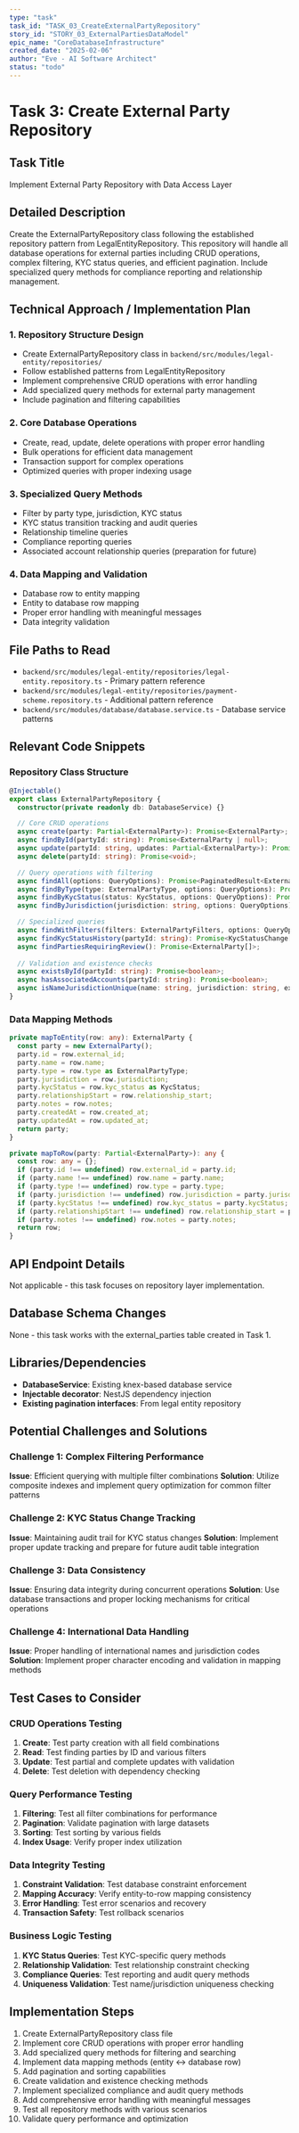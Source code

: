 ```yaml
---
type: "task"
task_id: "TASK_03_CreateExternalPartyRepository"
story_id: "STORY_03_ExternalPartiesDataModel"
epic_name: "CoreDatabaseInfrastructure"
created_date: "2025-02-06"
author: "Eve - AI Software Architect"
status: "todo"
---
```


# Task 3: Create External Party Repository

## Task Title
Implement External Party Repository with Data Access Layer

## Detailed Description
Create the ExternalPartyRepository class following the established repository pattern from LegalEntityRepository. This repository will handle all database operations for external parties including CRUD operations, complex filtering, KYC status queries, and efficient pagination. Include specialized query methods for compliance reporting and relationship management.

## Technical Approach / Implementation Plan

### 1. Repository Structure Design
- Create ExternalPartyRepository class in `backend/src/modules/legal-entity/repositories/`
- Follow established patterns from LegalEntityRepository
- Implement comprehensive CRUD operations with error handling
- Add specialized query methods for external party management
- Include pagination and filtering capabilities

### 2. Core Database Operations
- Create, read, update, delete operations with proper error handling
- Bulk operations for efficient data management
- Transaction support for complex operations
- Optimized queries with proper indexing usage

### 3. Specialized Query Methods
- Filter by party type, jurisdiction, KYC status
- KYC status transition tracking and audit queries
- Relationship timeline queries
- Compliance reporting queries
- Associated account relationship queries (preparation for future)

### 4. Data Mapping and Validation
- Database row to entity mapping
- Entity to database row mapping
- Proper error handling with meaningful messages
- Data integrity validation

## File Paths to Read
- `backend/src/modules/legal-entity/repositories/legal-entity.repository.ts` - Primary pattern reference
- `backend/src/modules/legal-entity/repositories/payment-scheme.repository.ts` - Additional pattern reference
- `backend/src/modules/database/database.service.ts` - Database service patterns

## Relevant Code Snippets

### Repository Class Structure
```typescript
@Injectable()
export class ExternalPartyRepository {
  constructor(private readonly db: DatabaseService) {}

  // Core CRUD operations
  async create(party: Partial<ExternalParty>): Promise<ExternalParty>;
  async findById(partyId: string): Promise<ExternalParty | null>;
  async update(partyId: string, updates: Partial<ExternalParty>): Promise<ExternalParty>;
  async delete(partyId: string): Promise<void>;

  // Query operations with filtering
  async findAll(options: QueryOptions): Promise<PaginatedResult<ExternalParty>>;
  async findByType(type: ExternalPartyType, options: QueryOptions): Promise<PaginatedResult<ExternalParty>>;
  async findByKycStatus(status: KycStatus, options: QueryOptions): Promise<PaginatedResult<ExternalParty>>;
  async findByJurisdiction(jurisdiction: string, options: QueryOptions): Promise<PaginatedResult<ExternalParty>>;

  // Specialized queries
  async findWithFilters(filters: ExternalPartyFilters, options: QueryOptions): Promise<PaginatedResult<ExternalParty>>;
  async findKycStatusHistory(partyId: string): Promise<KycStatusChange[]>;
  async findPartiesRequiringReview(): Promise<ExternalParty[]>;
  
  // Validation and existence checks
  async existsById(partyId: string): Promise<boolean>;
  async hasAssociatedAccounts(partyId: string): Promise<boolean>;
  async isNameJurisdictionUnique(name: string, jurisdiction: string, excludeId?: string): Promise<boolean>;
}
```

### Data Mapping Methods
```typescript
private mapToEntity(row: any): ExternalParty {
  const party = new ExternalParty();
  party.id = row.external_id;
  party.name = row.name;
  party.type = row.type as ExternalPartyType;
  party.jurisdiction = row.jurisdiction;
  party.kycStatus = row.kyc_status as KycStatus;
  party.relationshipStart = row.relationship_start;
  party.notes = row.notes;
  party.createdAt = row.created_at;
  party.updatedAt = row.updated_at;
  return party;
}

private mapToRow(party: Partial<ExternalParty>): any {
  const row: any = {};
  if (party.id !== undefined) row.external_id = party.id;
  if (party.name !== undefined) row.name = party.name;
  if (party.type !== undefined) row.type = party.type;
  if (party.jurisdiction !== undefined) row.jurisdiction = party.jurisdiction.toUpperCase();
  if (party.kycStatus !== undefined) row.kyc_status = party.kycStatus;
  if (party.relationshipStart !== undefined) row.relationship_start = party.relationshipStart;
  if (party.notes !== undefined) row.notes = party.notes;
  return row;
}
```

## API Endpoint Details
Not applicable - this task focuses on repository layer implementation.

## Database Schema Changes
None - this task works with the external_parties table created in Task 1.

## Libraries/Dependencies
- **DatabaseService**: Existing knex-based database service
- **Injectable decorator**: NestJS dependency injection
- **Existing pagination interfaces**: From legal entity repository

## Potential Challenges and Solutions

### Challenge 1: Complex Filtering Performance
**Issue**: Efficient querying with multiple filter combinations
**Solution**: Utilize composite indexes and implement query optimization for common filter patterns

### Challenge 2: KYC Status Change Tracking
**Issue**: Maintaining audit trail for KYC status changes
**Solution**: Implement proper update tracking and prepare for future audit table integration

### Challenge 3: Data Consistency
**Issue**: Ensuring data integrity during concurrent operations
**Solution**: Use database transactions and proper locking mechanisms for critical operations

### Challenge 4: International Data Handling
**Issue**: Proper handling of international names and jurisdiction codes
**Solution**: Implement proper character encoding and validation in mapping methods

## Test Cases to Consider

### CRUD Operations Testing
1. **Create**: Test party creation with all field combinations
2. **Read**: Test finding parties by ID and various filters
3. **Update**: Test partial and complete updates with validation
4. **Delete**: Test deletion with dependency checking

### Query Performance Testing
1. **Filtering**: Test all filter combinations for performance
2. **Pagination**: Validate pagination with large datasets
3. **Sorting**: Test sorting by various fields
4. **Index Usage**: Verify proper index utilization

### Data Integrity Testing
1. **Constraint Validation**: Test database constraint enforcement
2. **Mapping Accuracy**: Verify entity-to-row mapping consistency
3. **Error Handling**: Test error scenarios and recovery
4. **Transaction Safety**: Test rollback scenarios

### Business Logic Testing
1. **KYC Status Queries**: Test KYC-specific query methods
2. **Relationship Validation**: Test relationship constraint checking
3. **Compliance Queries**: Test reporting and audit query methods
4. **Uniqueness Validation**: Test name/jurisdiction uniqueness checking

## Implementation Steps
1. Create ExternalPartyRepository class file
2. Implement core CRUD operations with proper error handling
3. Add specialized query methods for filtering and searching
4. Implement data mapping methods (entity <-> database row)
5. Add pagination and sorting capabilities
6. Create validation and existence checking methods
7. Implement specialized compliance and audit query methods
8. Add comprehensive error handling with meaningful messages
9. Test all repository methods with various scenarios
10. Validate query performance and optimization
